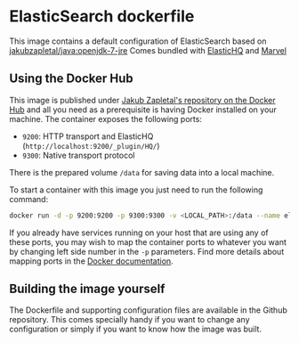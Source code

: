 # ElasticSearch dockerfile

This image contains a default configuration of ElasticSearch based on [jakubzapletal/java:openjdk-7-jre](https://github.com/jakubzapletal/docker-java/tree/openjdk-7-jre)
Comes bundled with [ElasticHQ](https://github.com/royrusso/elasticsearch-HQ)
and [Marvel](https://www.elastic.co/downloads/marvel)

## Using the Docker Hub
 
This image is published under [Jakub Zapletal's repository on the Docker Hub](https://hub.docker.com/u/jakubzapletal/) and all you need as a prerequisite is having Docker installed on your machine.
The container exposes the following ports:

- `9200`: HTTP transport and ElasticHQ (`http://localhost:9200/_plugin/HQ/`)
- `9300`: Native transport protocol

There is the prepared volume `/data` for saving data into a local machine.

To start a container with this image you just need to run the following command:

```bash
docker run -d -p 9200:9200 -p 9300:9300 -v <LOCAL_PATH>:/data --name elasticsearch jakubzapletal/elasticsearch
```

If you already have services running on your host that are using any of these ports, you may wish to map the container
ports to whatever you want by changing left side number in the `-p` parameters. Find more details about mapping ports
in the [Docker documentation](http://docs.docker.com/userguide/dockerlinks/).

## Building the image yourself

The Dockerfile and supporting configuration files are available in the Github repository. This comes specially handy if you want to change any configuration or simply if you want to know how the image was built.
